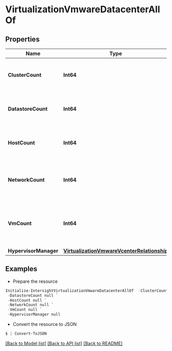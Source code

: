 # VirtualizationVmwareDatacenterAllOf
## Properties

Name | Type | Description | Notes
------------ | ------------- | ------------- | -------------
**ClusterCount** | **Int64** | Count of all clusters associated with this DC. | [optional] 
**DatastoreCount** | **Int64** | Count of all datastores associated with this DC. | [optional] 
**HostCount** | **Int64** | Count of all hosts associated with this DC. | [optional] 
**NetworkCount** | **Int64** | Count of all networks associated with this datacenter (DC). | [optional] 
**VmCount** | **Int64** | Count of all virtual machines (VMs) associated with this DC. | [optional] 
**HypervisorManager** | [**VirtualizationVmwareVcenterRelationship**](VirtualizationVmwareVcenterRelationship.md) |  | [optional] 

## Examples

- Prepare the resource
```powershell
Initialize-IntersightVirtualizationVmwareDatacenterAllOf  -ClusterCount null `
 -DatastoreCount null `
 -HostCount null `
 -NetworkCount null `
 -VmCount null `
 -HypervisorManager null
```

- Convert the resource to JSON
```powershell
$ | Convert-ToJSON
```

[[Back to Model list]](../README.md#documentation-for-models) [[Back to API list]](../README.md#documentation-for-api-endpoints) [[Back to README]](../README.md)

